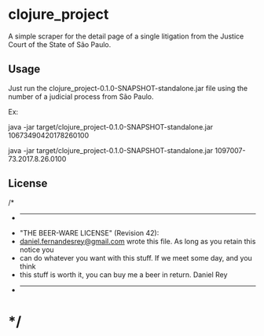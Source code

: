 # clojure_project

A simple scraper for the detail page of a single litigation from the Justice Court of the State of São Paulo.

## Usage

Just run the clojure_project-0.1.0-SNAPSHOT-standalone.jar file using the number of a judicial process from São Paulo.

Ex:

java -jar target/clojure_project-0.1.0-SNAPSHOT-standalone.jar 10673490420178260100

java -jar target/clojure_project-0.1.0-SNAPSHOT-standalone.jar 1097007-73.2017.8.26.0100

## License

/*
 * ----------------------------------------------------------------------------
 * "THE BEER-WARE LICENSE" (Revision 42):
 * <daniel.fernandesrey@gmail.com> wrote this file.  As long as you retain this notice you
 * can do whatever you want with this stuff. If we meet some day, and you think
 * this stuff is worth it, you can buy me a beer in return.   Daniel Rey
 * ----------------------------------------------------------------------------
 */
=======



